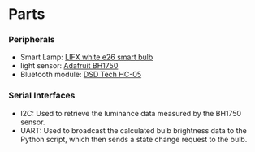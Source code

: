 # Parts

### Peripherals
- Smart Lamp: [LIFX white e26 smart bulb](https://www.lifx.com/products/lifx-white)
- light sensor: [Adafruit BH1750](https://www.adafruit.com/product/4681)
- Bluetooth module: [DSD Tech HC-05](https://www.amazon.com/gp/product/B01G9KSAF6/ref=ox_sc_act_title_3?smid=AFLYC5O31PGVX&psc=1)

### Serial Interfaces
- I2C: Used to retrieve the luminance data measured by the BH1750 sensor.
- UART: Used to broadcast the calculated bulb brightness data to the Python script, which then sends a state change request to the bulb.
